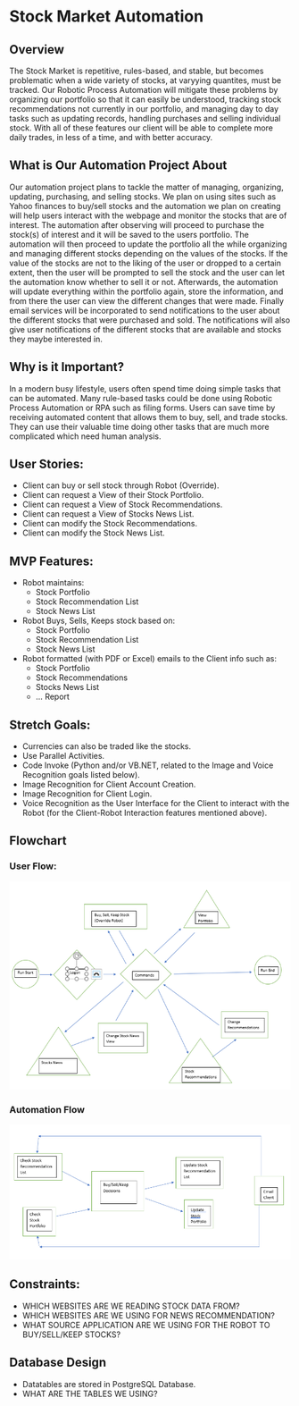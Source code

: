 # Stock Market Automation

## Overview

The Stock Market is repetitive, rules-based, and stable, but becomes problematic when a wide variety of stocks, at varyying quantites, must be tracked. Our Robotic Process Automation will mitigate these problems by organizing our portfolio so that it can easily be understood, tracking stock recommendations not currently in our portfolio, and managing day to day tasks such as updating records, handling purchases and selling individual stock. With all of these features our client will be able to complete more daily trades, in less of a time, and with better accuracy.

## What is Our Automation Project About

Our automation project plans to tackle the matter of managing, organizing, updating, purchasing, and selling stocks.  We plan on using sites such as Yahoo finances to buy/sell stocks and the automation we plan on creating will help users interact with the webpage and monitor the stocks that are of interest.  The automation after observing will proceed to purchase the stock(s) of interest and it will be saved to the users portfolio.  The automation will then proceed to update the portfolio all the while organizing and managing different stocks depending on the values of the stocks.  If the value of the stocks are not to the liking of the user or dropped to a certain extent, then the user will be prompted to sell the stock and the user can let the automation know whether to sell it or not.  Afterwards, the automation will update everything within the portfolio again, store the information, and from there the user can view the different changes that were made.  Finally email services will be incorporated to send notifications to the user about the different stocks that were purchased and sold.  The notifications will also give user notifications of the different stocks that are available and stocks they maybe interested in.


## Why is it Important?

In a modern busy lifestyle, users often spend time doing simple tasks that can be automated. Many rule-based tasks could be done using Robotic Process Automation or RPA such as filing forms. Users can save time by receiving automated content that allows them to buy, sell, and trade stocks. They can use their valuable time doing other tasks that are much more complicated which need human analysis.


## User Stories:
- Client can buy or sell stock through Robot (Override).
- Client can request a View of their Stock Portfolio.
- Client can request a View of Stock Recommendations.
- Client can request a View of Stocks News List.
- Client can modify the Stock Recommendations.
- Client can modify the Stock News List.


## MVP Features:
- Robot maintains:
	* Stock Portfolio
	* Stock Recommendation List
	* Stock News List
- Robot Buys, Sells, Keeps stock based on:
	* Stock Portfolio
	* Stock Recommendation List
	* Stock News List
- Robot formatted (with PDF or Excel) emails to the Client info such as:
	* Stock Portfolio
	* Stock Recommendations
	* Stocks News List
	* … Report

## Stretch Goals:
- Currencies can also be traded like the stocks.
- Use Parallel Activities.
- Code Invoke (Python and/or VB.NET, related to the Image and Voice Recognition goals listed below).
- Image Recognition for Client Account Creation.
- Image Recognition for Client Login.
- Voice Recognition as the User Interface for the Client to interact with the Robot (for the Client-Robot Interaction features mentioned above).

## Flowchart

### User Flow:
![User Flow](/PlanningFiles/UserFlowChartP2_003.PNG)

### Automation Flow
![Automation Flow](/PlanningFiles/AutomationFlowChartP2_002.PNG)


## Constraints:
- WHICH WEBSITES ARE WE READING STOCK DATA FROM?
- WHICH WEBSITES ARE WE USING FOR NEWS RECOMMENDATION?
- WHAT SOURCE APPLICATION ARE WE USING FOR THE ROBOT TO BUY/SELL/KEEP STOCKS?

## Database Design
- Datatables are stored in PostgreSQL Database.
- WHAT ARE THE TABLES WE USING?


